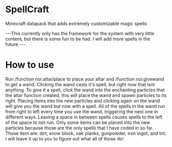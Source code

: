 # SpellCraft
Minecraft datapack that adds extremely customizable magic spells

---This currently only has the framework for the system with very little content, but there is some fun to be had. I will add more spells in the future.---

# How to use
Run /function noi:altar/place to place your altar and /function noi:givewand to get a wand. Clicking the wand casts it's spell, but right now that isnt anything. To give it a spell, click the wand into the enchanting particles that the altar function created, this will place the wand and spawn particles to its right. Placing items into the new particles and clicking again on the wand will give you the wand but now with a spell. All of the spells in the wand run from right to left every time you use the wand, triggering the next one in different ways. Leaving a space in between spells causes spells to the left of the space to not run.
Only some items can be placed into the new particles because those are the only spells that I have coded in so far. Those item are: dirt, snow block, oak planks, gunpowder, iron ingot, and tnt. I will leave it up to you to figure out what all of those do!
